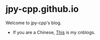 # jpy-cpp.github.io

Welcome to jpy-cpp's blog.

+ If you are a Chinese, [This](https://www.cnblogs.com/Jerry-Jiang/) is my cnblogs.
